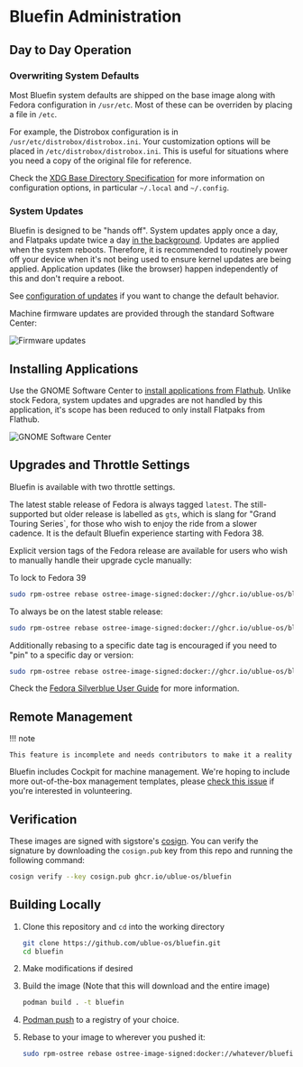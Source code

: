 # Bluefin Administration

## Day to Day Operation

### Overwriting System Defaults

Most Bluefin system defaults are shipped on the base image along with Fedora configuration in `/usr/etc`. Most of these can be overriden by placing a file in `/etc`. 

For example, the Distrobox configuration is in `/usr/etc/distrobox/distrobox.ini`. Your customization options will be placed in `/etc/distrobox/distrobox.ini`. This is useful for situations where you need a copy of the original file for reference. 

Check the [XDG Base Directory Specification](https://specifications.freedesktop.org/basedir-spec/basedir-spec-latest.html) for more information on configuration options, in particular `~/.local` and `~/.config`. 

### System Updates

Bluefin is designed to be "hands off". System updates apply once a day, and Flatpaks update twice a day [in the background](https://github.com/ublue-os/config/tree/main/files/usr/lib/systemd). Updates are applied when the system reboots. Therefore, it is recommended to routinely power off your device when it's not being used to ensure kernel updates are being applied. Application updates (like the browser) happen independently of this and don't require a reboot.

See [configuration of updates](/faq/#how-do-i-configure-automatic-updates) if you want to change the default behavior.

Machine firmware updates are provided through the standard Software Center:

![Firmware updates](https://github.com/ublue-os/website/assets/1264109/b6706ae4-d519-4508-b350-defce27aa8e4)

## Installing Applications

Use the GNOME Software Center to [install applications from Flathub](https://flathub.org/). Unlike stock Fedora, system updates and upgrades are not handled by this application, it's scope has been reduced to only install Flatpaks from Flathub.

![GNOME Software Center](https://github.com/ublue-os/website/assets/1264109/86e06ae4-0aec-46ef-9709-936c3e938f70)

## Upgrades and Throttle Settings

Bluefin is available with two throttle settings.

The latest stable release of Fedora is always tagged `latest`. The still-supported but older release is labelled as `gts`, which is slang for "Grand Touring Series`, for those who wish to enjoy the ride from a slower cadence. It is the default Bluefin experience starting with Fedora 38.

Explicit version tags of the Fedora release are available for users who wish to manually handle their upgrade cycle manually:

To lock to Fedora 39

```bash
sudo rpm-ostree rebase ostree-image-signed:docker://ghcr.io/ublue-os/bluefin:39
```

To always be on the latest stable release:

```bash
sudo rpm-ostree rebase ostree-image-signed:docker://ghcr.io/ublue-os/bluefin:latest
```

Additionally rebasing to a specific date tag is encouraged if you need to "pin" to a specific day or version:

```bash
sudo rpm-ostree rebase ostree-image-signed:docker://ghcr.io/ublue-os/bluefin:38-20231101
```

Check the [Fedora Silverblue User Guide](https://docs.fedoraproject.org/en-US/fedora-silverblue/) for more information.

## Remote Management

!!! note

    This feature is incomplete and needs contributors to make it a reality

Bluefin includes Cockpit for machine management. We're hoping to include more out-of-the-box management templates, please [check this issue](https://github.com/ublue-os/bluefin/issues/271) if you're interested in volunteering.

## Verification

These images are signed with sigstore's [cosign](https://docs.sigstore.dev/cosign/overview/). You can verify the signature by downloading the `cosign.pub` key from this repo and running the following command:

```bash
cosign verify --key cosign.pub ghcr.io/ublue-os/bluefin
```

## Building Locally

1. Clone this repository and `cd` into the working directory

    ```bash
    git clone https://github.com/ublue-os/bluefin.git
    cd bluefin
    ```

2. Make modifications if desired

3. Build the image (Note that this will download and the entire image)

    ```bash
    podman build . -t bluefin
    ```

4. [Podman push](https://docs.podman.io/en/latest/markdown/podman-push.1.html) to a registry of your choice.

5. Rebase to your image to wherever you pushed it:

    ```bash
    sudo rpm-ostree rebase ostree-image-signed:docker://whatever/bluefin:latest
    ```
